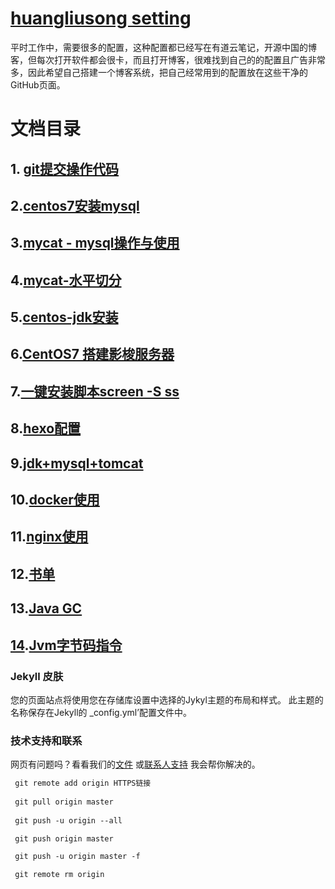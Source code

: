 # [huangliusong setting](https://www.huangliusong.top)

平时工作中，需要很多的配置，这种配置都已经写在有道云笔记，开源中国的博客，但每次打开软件都会很卡，而且打开博客，很难找到自己的的配置且广告非常多，因此希望自己搭建一个博客系统，把自己经常用到的配置放在这些干净的GitHub页面。

# 文档目录
## 1. [git提交操作代码](/git/git.md)

## 2.[centos7安装mysql](/git/mysql.md)

## 3.[mycat - mysql操作与使用](/mycat/mycat_cz.md)

## 4.[mycat-水平切分](/mycat/mycat_sp.md)

## 5.[centos-jdk安装](/jdk/jdk.md)

## 6.[CentOS7 搭建影梭服务器](/ys/ys.md)

## 7.[一键安装脚本screen -S ss](/ys/ys.md)

## 8.[hexo配置](/hexo/hexo.md)

## 9.[jdk+mysql+tomcat](/hexo/jdk+mysql+tomcat.md)

## 10.[docker使用](/docker/docker.md)

## 11.[nginx使用](/nginx/nginx.md)

## 12.[书单](/book/book.md)

## 13.[Java GC](/gc/gc.md)

## [14]().[Jvm字节码指令](/jvmzijie/jvmzijie.md)

### Jekyll 皮肤

您的页面站点将使用您在存储库设置中选择的Jykyl主题的布局和样式。 此主题的名称保存在Jekyll的 _config.yml’配置文件中。

### 技术支持和联系

网页有问题吗？看看我们的[文件](https://help.github.com/categories/github-pages-basics/) 或[联系人支持](https://github.com/contact) 我会帮你解决的。

```markdown
 git remote add origin HTTPS链接
 
 git pull origin master 
 
 git push -u origin --all

 git push origin master  

 git push -u origin master -f

 git remote rm origin
```

